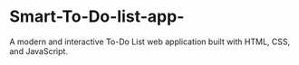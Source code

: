 # Smart-To-Do-list-app-
A modern and interactive To-Do List web application built with HTML, CSS, and JavaScript.
